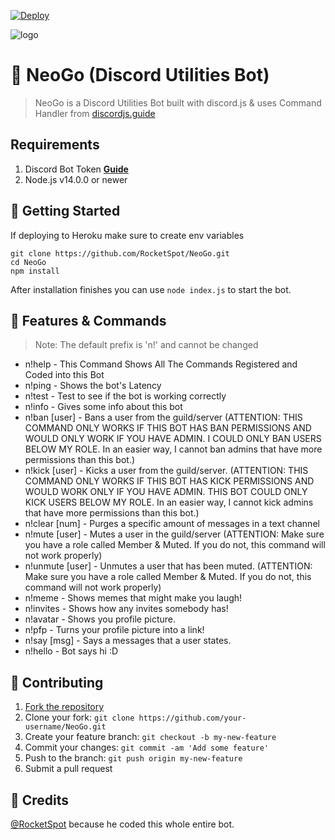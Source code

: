 [![Deploy](https://www.herokucdn.com/deploy/button.svg)](https://heroku.com/deploy?template=https://github.com/RocketSpot/NeoGo)

![logo](https://cdn.discordapp.com/attachments/856961686786146334/857625889477885992/e1fffbe0de1c60a3edd251c3ce628a70.jpg)

# 🤖 NeoGo (Discord Utilities Bot)
> NeoGo is a Discord Utilities Bot built with discord.js & uses Command Handler from [discordjs.guide](https://discordjs.guide)

## Requirements

1. Discord Bot Token **[Guide](https://discordjs.guide/preparations/setting-up-a-bot-application.html#creating-your-bot)**
2. Node.js v14.0.0 or newer

## 🚀 Getting Started

If deploying to Heroku make sure to create env variables

```
git clone https://github.com/RocketSpot/NeoGo.git
cd NeoGo
npm install
```

After installation finishes you can use `node index.js` to start the bot.

## 📝 Features & Commands

> Note: The default prefix is 'n!' and cannot be changed

* n!help - This Command Shows All The Commands Registered and Coded into this Bot
* n!ping - Shows the bot's Latency
* n!test - Test to see if the bot is working correctly
* n!info - Gives some info about this bot
* n!ban [user] - Bans a user from the guild/server (ATTENTION: THIS COMMAND ONLY WORKS IF THIS BOT HAS BAN PERMISSIONS AND WOULD ONLY WORK IF YOU HAVE ADMIN. I COULD ONLY BAN USERS BELOW MY ROLE. In an easier way, I cannot ban admins that have more permissions than this bot.)
* n!kick [user] - Kicks a user from the guild/server. (ATTENTION: THIS COMMAND ONLY WORKS IF THIS BOT HAS KICK PERMISSIONS AND WOULD WORK ONLY IF YOU HAVE ADMIN. THIS BOT COULD ONLY KICK USERS BELOW MY ROLE. In an easier way, I cannot kick admins that have more permissions than this bot.)
* n!clear [num] - Purges a specific amount of messages in a text channel
* n!mute [user] - Mutes a user in the guild/server (ATTENTION: Make sure you have a role called Member & Muted. If you do not, this command will not work properly)
* n!unmute [user] - Unmutes a user that has been muted. (ATTENTION: Make sure you have a role called Member & Muted. If you do not, this command will not work properly)
* n!meme - Shows memes that might make you laugh!
* n!invites - Shows how any invites somebody has!
* n!avatar - Shows you profile picture.
* n!pfp - Turns your profile picture into a link!
* n!say [msg] - Says a messages that a user states.
* n!hello - Bot says hi :D

## 🤝 Contributing

1. [Fork the repository](https://github.com/RocketSpot/NeoGo/fork)
2. Clone your fork: `git clone https://github.com/your-username/NeoGo.git`
3. Create your feature branch: `git checkout -b my-new-feature`
4. Commit your changes: `git commit -am 'Add some feature'`
5. Push to the branch: `git push origin my-new-feature`
6. Submit a pull request

## 📝 Credits

[@RocketSpot](https://github.com/RocketSpot) because he coded this whole entire bot.
